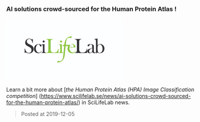 ### AI solutions crowd-sourced for the Human Protein Atlas !
![image](./images/scilifelab.jpg)

Learn a bit more about [*the Human Protein Atlas (HPA) Image Classification competition*] (https://www.scilifelab.se/news/ai-solutions-crowd-sourced-for-the-human-protein-atlas/) in SciLifeLab news.

> Posted at 2019-12-05
